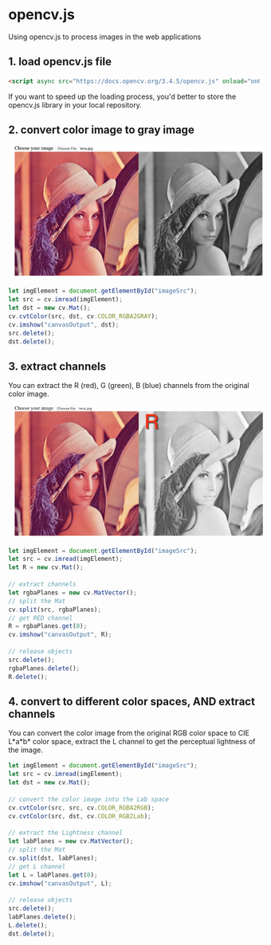 # opencv.js

Using opencv.js to process images in the web applications

## 1. load opencv.js file

```html
<script async src="https://docs.opencv.org/3.4.5/opencv.js" onload="onOpencvJSLoaded();" type="text/javascript"></script>
```

If you want to speed up the loading process, you'd better to store the opencv.js library in your local repository.

## 2. convert color image to gray image

<img src="images/lena_gray.png"
     alt="lena image in gray"
     style="margin-left: 10px;" />

```javascript
let imgElement = document.getElementById("imageSrc");
let src = cv.imread(imgElement);
let dst = new cv.Mat();
cv.cvtColor(src, dst, cv.COLOR_RGBA2GRAY);
cv.imshow("canvasOutput", dst);
src.delete();
dst.delete();
```

## 3. extract channels

You can extract the R (red), G (green), B (blue) channels from the original color image.

<img src="images/rgb_channels.gif"
     alt="lena image in R G B channels"
     style="margin-left: 10px;" />

```javascript
let imgElement = document.getElementById("imageSrc");
let src = cv.imread(imgElement);
let R = new cv.Mat();

// extract channels
let rgbaPlanes = new cv.MatVector();
// split the Mat
cv.split(src, rgbaPlanes);
// get RED channel
R = rgbaPlanes.get(0);
cv.imshow("canvasOutput", R);

// release objects
src.delete();
rgbaPlanes.delete();
R.delete();
```

## 4. convert to different color spaces, AND extract channels

You can convert the color image from the original RGB color space to CIE L\*a\*b\* color space, extract the L channel to get the perceptual lightness of the image.

```javascript
let imgElement = document.getElementById("imageSrc");
let src = cv.imread(imgElement);
let dst = new cv.Mat();

// convert the color image into the Lab space
cv.cvtColor(src, src, cv.COLOR_RGBA2RGB);
cv.cvtColor(src, dst, cv.COLOR_RGB2Lab);

// extract the Lightness channel
let labPlanes = new cv.MatVector();
// split the Mat
cv.split(dst, labPlanes);
// get L channel
let L = labPlanes.get(0);
cv.imshow("canvasOutput", L);

// release objects
src.delete();
labPlanes.delete();
L.delete();
dst.delete();
```
